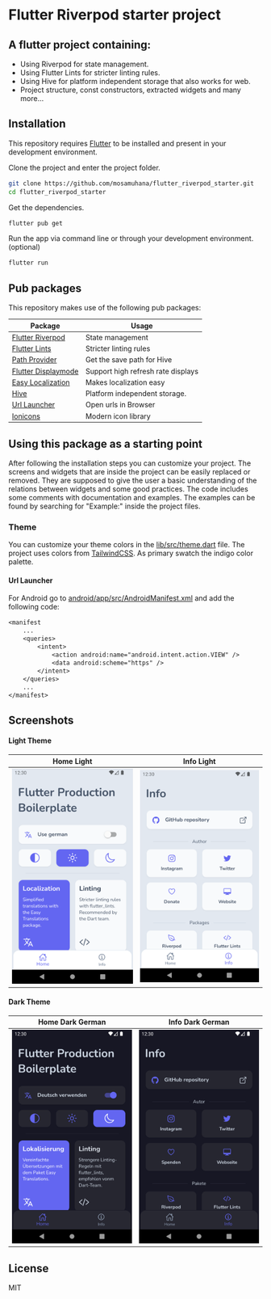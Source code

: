 # Flutter Riverpod starter project

## A flutter project containing:

- Using Riverpod for state management.
- Using Flutter Lints for stricter linting rules.
- Using Hive for platform independent storage that also works for web.
- Project structure, const constructors, extracted widgets and many more...

## Installation

This repository requires [Flutter](https://flutter.dev/docs/get-started/install) to be installed and
present in your development environment.

Clone the project and enter the project folder.

```sh
git clone https://github.com/mosamuhana/flutter_riverpod_starter.git
cd flutter_riverpod_starter
```

Get the dependencies.

```sh
flutter pub get
```

Run the app via command line or through your development environment. (optional)

```sh
flutter run
```

## Pub packages

This repository makes use of the following pub packages:

| Package                                                             | Usage                              |
| ------------------------------------------------------------------- | ---------------------------------- |
| [Flutter Riverpod](https://pub.dev/packages/flutter_riverpod)       | State management                   |
| [Flutter Lints](https://pub.dev/packages/flutter_lints)             | Stricter linting rules             |
| [Path Provider](https://pub.dev/packages/path_provider)             | Get the save path for Hive         |
| [Flutter Displaymode](https://pub.dev/packages/flutter_displaymode) | Support high refresh rate displays |
| [Easy Localization](https://pub.dev/packages/easy_localization)     | Makes localization easy            |
| [Hive](https://pub.dev/packages/hive)                               | Platform independent storage.      |
| [Url Launcher](https://pub.dev/packages/url_launcher)               | Open urls in Browser               |
| [Ionicons](https://pub.dev/packages/ionicons)                       | Modern icon library                |

## Using this package as a starting point

After following the installation steps you can customize your project. The screens and widgets that
are inside the project can be easily replaced or removed. They are supposed to give the user a basic
understanding of the relations between widgets and some good practices. The code includes some
comments with documentation and examples. The examples can be found by searching for "Example:"
inside the project files.

### Theme

You can customize your theme colors in the [lib/src/theme.dart](./lib/src/theme.dart) file.
The project uses colors from [TailwindCSS](https://tailwindcss.com/docs/customizing-colors).
As primary swatch the indigo color palette.

#### Url Launcher

For Android go to [android/app/src/AndroidManifest.xml](./android/app/src/main/AndroidManifest.xml) and add the following code:

```
<manifest
    ...
    <queries>
        <intent>
            <action android:name="android.intent.action.VIEW" />
            <data android:scheme="https" />
        </intent>
    </queries>
    ...
</manifest>
```

## Screenshots

#### Light Theme

| Home Light                                                                      | Info Light                                                                      |
| ------------------------------------------------------------------------------- | ------------------------------------------------------------------------------- |
| ![Home Light](./screenshots/home_light.jpg "The home page with a light theme.") | ![Info Light](./screenshots/info_light.jpg "The info page with a light theme.") |

#### Dark Theme

| Home Dark German                                                             | Info Dark German                                                             |
| ---------------------------------------------------------------------------- | ---------------------------------------------------------------------------- |
| ![Home Dark](./screenshots/home_dark.jpg "The home page with a dark theme.") | ![Info Dark](./screenshots/info_dark.jpg "The info page with a dark theme.") |

## License

MIT
